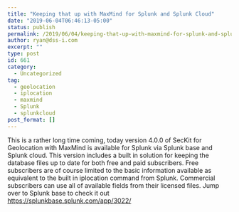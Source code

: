 ```yaml
---
title: "Keeping that up with MaxMind for Splunk and Splunk Cloud"
date: "2019-06-04T06:46:13-05:00"
status: publish
permalink: /2019/06/04/keeping-that-up-with-maxmind-for-splunk-and-splunk-cloud
author: ryan@dss-i.com
excerpt: ""
type: post
id: 661
category:
  - Uncategorized
tag:
  - geolocation
  - iplocation
  - maxmind
  - Splunk
  - splunkcloud
post_format: []
---
```


This is a rather long time coming, today version 4.0.0 of SecKit for Geolocation with MaxMind is available for Splunk via Splunk base and Splunk cloud. This version includes a built in solution for keeping the database files up to date for both free and paid subscribers. Free subscribers are of course limited to the basic information available as equivalent to the built in iplocation command from Splunk. Commercial subscribers can use all of available fields from their licensed files. Jump over to Splunk base to check it out <https://splunkbase.splunk.com/app/3022/>
